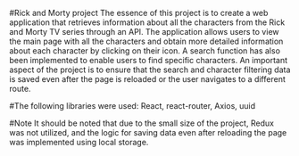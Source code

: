 #Rick and Morty project
The essence of this project is to create a web application that retrieves information about all the characters from the Rick and Morty TV series through an API. The application allows users to view the main page with all the characters and obtain more detailed information about each character by clicking on their icon. A search function has also been implemented to enable users to find specific characters. An important aspect of the project is to ensure that the search and character filtering data is saved even after the page is reloaded or the user navigates to a different route.

#The following libraries were used:
React, react-router, Axios, uuid

#Note
It should be noted that due to the small size of the project, Redux was not utilized, and the logic for saving data even after reloading the page was implemented using local storage.

